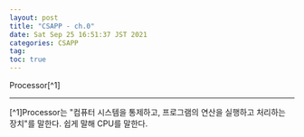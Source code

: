 ```yaml
---
layout: post
title: "CSAPP - ch.0"
date: Sat Sep 25 16:51:37 JST 2021
categories: CSAPP
tag:
toc: true
---
```

Processor[^1]


---
[^1]Processor는 "컴퓨터 시스템을 통제하고, 프로그램의 연산을 실행하고 처리하는 장치"를 말한다. 쉽게 말해 CPU를 말한다.